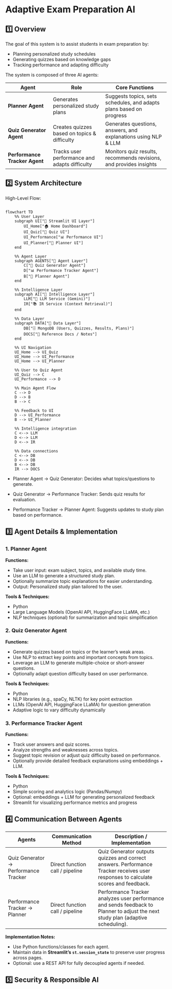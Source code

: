 
# Adaptive Exam Preparation AI

## 1️⃣ Overview

The goal of this system is to assist students in exam preparation by:

- Planning personalized study schedules  
- Generating quizzes based on knowledge gaps  
- Tracking performance and adapting difficulty  

The system is composed of three AI agents:

| Agent | Role | Core Functions |
|-------|------|----------------|
| **Planner Agent** | Generates personalized study plans | Suggests topics, sets schedules, and adapts plans based on progress |
| **Quiz Generator Agent** | Creates quizzes based on topics & difficulty | Generates questions, answers, and explanations using NLP & LLM |
| **Performance Tracker Agent** | Tracks user performance and adapts difficulty | Monitors quiz results, recommends revisions, and provides insights |

## 2️⃣ System Architecture

High-Level Flow:

```mermaid

flowchart TD
    %% User Layer
    subgraph UI["🎨 Streamlit UI Layer"]
        UI_Home["🏠 Home Dashboard"]
        UI_Quiz["📝 Quiz UI"]
        UI_Performance["📊 Performance UI"]
        UI_Planner["📅 Planner UI"]
    end

    %% Agent Layer
    subgraph AGENTS["🧩 Agent Layer"]
        C["📝 Quiz Generator Agent"]
        D["📊 Performance Tracker Agent"]
        B["📅 Planner Agent"]
    end

    %% Intelligence Layer
    subgraph AI["🧠 Intelligence Layer"]
        LLM["🤖 LLM Service (Gemini)"]
        IR["📚 IR Service (Context Retrieval)"]
    end

    %% Data Layer
    subgraph DATA["💾 Data Layer"]
        DB["🗄️ MongoDB (Users, Quizzes, Results, Plans)"]
        DOCS["📘 Reference Docs / Notes"]
    end

    %% UI Navigation
    UI_Home --> UI_Quiz
    UI_Home --> UI_Performance
    UI_Home --> UI_Planner

    %% User to Quiz Agent
    UI_Quiz --> C
    UI_Performance --> D

    %% Main Agent Flow
    C --> D
    D --> B
    B --> C

    %% Feedback to UI
    D --> UI_Performance
    B --> UI_Planner

    %% Intelligence integration
    C <--> LLM
    D <--> LLM
    D <--> IR

    %% Data connections
    C <--> DB
    D <--> DB
    B <--> DB
    IR --> DOCS

```
- Planner Agent → Quiz Generator: Decides what topics/questions to generate.

- Quiz Generator → Performance Tracker: Sends quiz results for evaluation.

- Performance Tracker → Planner Agent: Suggests updates to study plan based on performance.

## 3️⃣ Agent Details & Implementation

### 1. Planner Agent

**Functions:**
- Take user input: exam subject, topics, and available study time.
- Use an LLM to generate a structured study plan.
- Optionally summarize topic explanations for easier understanding.
- Output: Personalized study plan tailored to the user.

**Tools & Techniques:**
- Python
- Large Language Models (OpenAI API, HuggingFace LLaMA, etc.)
- NLP techniques (optional) for summarization and topic simplification

### 2. Quiz Generator Agent

**Functions:**
- Generate quizzes based on topics or the learner’s weak areas.
- Use NLP to extract key points and important concepts from topics.
- Leverage an LLM to generate multiple-choice or short-answer questions.
- Optionally adapt question difficulty based on user performance.

**Tools & Techniques:**
- Python
- NLP libraries (e.g., spaCy, NLTK) for key point extraction
- LLMs (OpenAI API, HuggingFace LLaMA) for question generation
- Adaptive logic to vary difficulty dynamically

### 3. Performance Tracker Agent

**Functions:**
- Track user answers and quiz scores.
- Analyze strengths and weaknesses across topics.
- Suggest topic revision or adjust quiz difficulty based on performance.
- Optionally provide detailed feedback explanations using embeddings + LLM.

**Tools & Techniques:**
- Python
- Simple scoring and analytics logic (Pandas/Numpy)
- Optional: embeddings + LLM for generating personalized feedback
- Streamlit for visualizing performance metrics and progress

## 4️⃣ Communication Between Agents

| Agents | Communication Method | Description / Implementation |
|--------|--------------------|-----------------------------|
| Quiz Generator → Performance Tracker | Direct function call / pipeline | Quiz Generator outputs quizzes and correct answers. Performance Tracker receives user responses to calculate scores and feedback. |
| Performance Tracker → Planner | Direct function call / pipeline | Performance Tracker analyzes user performance and sends feedback to Planner to adjust the next study plan (adaptive scheduling). |

**Implementation Notes:**
- Use Python functions/classes for each agent.
- Maintain data in **Streamlit’s `st.session_state`** to preserve user progress across pages.
- Optional: use a REST API for fully decoupled agents if needed.



## 5️⃣ Security & Responsible AI
